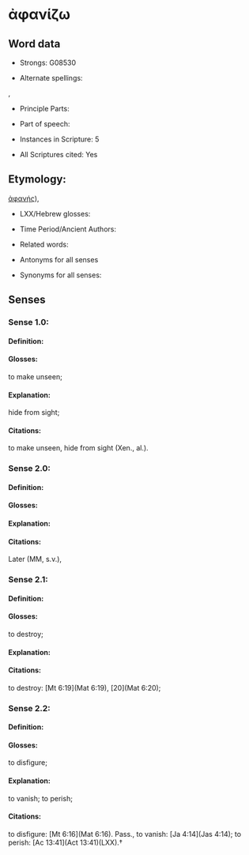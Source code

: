 # ἀφανίζω

<!-- Status: S2=NeedsEdits -->
<!-- Lexica used for edits:   -->

## Word data

* Strongs: G08530

* Alternate spellings:

,

* Principle Parts: 


* Part of speech: 


* Instances in Scripture: 5

* All Scriptures cited: Yes

## Etymology: 

[ἀφανής]()),

* LXX/Hebrew glosses: 


* Time Period/Ancient Authors: 


* Related words: 

* Antonyms for all senses

* Synonyms for all senses: 


## Senses 


### Sense  1.0: 

#### Definition: 

#### Glosses: 

to make unseen; 

#### Explanation: 

hide from sight; 

#### Citations: 

to make unseen, hide from sight (Xen., al.).

### Sense  2.0: 

#### Definition: 


#### Glosses:



#### Explanation:



#### Citations: 

Later (MM, s.v.),

### Sense  2.1: 

#### Definition: 

#### Glosses: 

to destroy; 

#### Explanation: 


#### Citations: 

to destroy: [Mt 6:19](Mat 6:19), [20](Mat 6:20);

### Sense  2.2: 

#### Definition: 

#### Glosses: 

to disfigure; 

#### Explanation: 

to vanish; 
to perish; 

#### Citations: 

to disfigure: [Mt 6:16](Mat 6:16). Pass., to vanish: [Ja 4:14](Jas 4:14); to perish: [Ac 13:41](Act 13:41)(LXX).†
